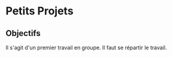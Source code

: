 # Petits Projets

## Objectifs

Il s'agit d'un premier travail en groupe. Il faut se répartir le travail.